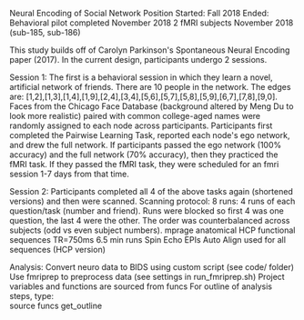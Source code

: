 Neural Encoding of Social Network Position
Started: Fall 2018
Ended:
Behavioral pilot completed November 2018
2 fMRI subjects November 2018 (sub-185, sub-186)

This study builds off of Carolyn Parkinson's Spontaneous Neural Encoding paper (2017). 
In the current design, participants undergo 2 sessions. 

Session 1:
The first is a behavioral session in which they learn a novel, artificial network of friends. 
There are 10 people in the network.
The edges are: [1,2],[1,3],[1,4],[1,9],[2,4],[3,4],[5,6],[5,7],[5,8],[5,9],[6,7],[7,8],[9,0].
Faces from the Chicago Face Database (background altered by Meng Du to look more realistic)
paired with common college-aged names were randomly assigned to each node across participants.
Participants first completed the Pairwise Learning Task, reported each node's ego network, 
and drew the full network. If participants passed the ego network (100% accuracy) and the 
full network (70% accuracy), then they practiced the fMRI task. If they passed the fMRI task,
they were scheduled for an fmri session 1-7 days from that time. 

Session 2:
Participants completed all 4 of the above tasks again (shortened versions) and then were scanned.
Scanning protocol:
8 runs: 4 runs of each question/task (number and friend). Runs were blocked so first 4 was one question, 
the last 4 were the other. The order was counterbalanced across subjects (odd vs even subject numbers).
mprage anatomical 
HCP functional sequences
TR=750ms
6.5 min runs
Spin Echo EPIs
Auto Align used for all sequences (HCP version)

Analysis:
Convert neuro data to BIDS using custom script (see code/ folder)
Use fmriprep to preprocess data (see settings in run_fmriprep.sh)
Project variables and functions are sourced from funcs
For outline of analysis steps, type:  
    source funcs
    get_outline
